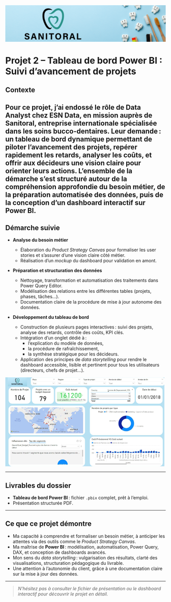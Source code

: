 <img src="../Images/sanitoral.png" alt="Dashboard Profil" width="1100"/>


# Projet 2 – Tableau de bord Power BI : Suivi d’avancement de projets

## Contexte

Pour ce projet, j’ai endossé le rôle de Data Analyst chez ESN Data, en mission auprès de Sanitoral, entreprise internationale spécialisée dans les soins bucco-dentaires.
Leur demande : un tableau de bord dynamique permettant de piloter l’avancement des projets, repérer rapidement les retards, analyser les coûts, et offrir aux décideurs une vision claire pour orienter leurs actions.
L’ensemble de la démarche s’est structuré autour de la compréhension approfondie du besoin métier, de la préparation automatisée des données, puis de la conception d’un dashboard interactif sur Power BI.
---

## Démarche suivie

- **Analyse du besoin métier**  
  - Élaboration du *Product Strategy Canvas* pour formaliser les user stories et s’assurer d’une vision claire côté métier.
  - Réalisation d’un *mockup* du dashboard pour validation en amont.

- **Préparation et structuration des données**
  - Nettoyage, transformation et automatisation des traitements dans Power Query Editor.
  - Modélisation des relations entre les différentes tables (projets, phases, tâches…).
  - Documentation claire de la procédure de mise à jour autonome des données.

- **Développement du tableau de bord**
  - Construction de plusieurs pages interactives : suivi des projets, analyse des retards, contrôle des coûts, KPI clés.
  - Intégration d’un onglet dédié à :
    - l’explication du modèle de données,
    - la procédure de rafraîchissement,
    - la synthèse stratégique pour les décideurs.
  - Application des principes de *data storytelling* pour rendre le dashboard accessible, lisible et pertinent pour tous les utilisateurs (directeurs, chefs de projet…).
 
<img src="../Images/dent.png" alt="Dashboard Profil" width="500"/>

---

## Livrables du dossier

- **Tableau de bord Power BI** : fichier `.pbix` complet, prêt à l’emploi.
- Présentation structurée PDF.

---

## Ce que ce projet démontre

- Ma capacité à comprendre et formaliser un besoin métier, à anticiper les attentes via des outils comme le *Product Strategy Canvas*.
- Ma maîtrise de **Power BI** : modélisation, automatisation, Power Query, DAX, et conception de dashboards avancés.
- Mon sens du *data storytelling* : vulgarisation des résultats, clarté des visualisations, structuration pédagogique du livrable.
- Une attention à l’autonomie du client, grâce à une documentation claire sur la mise à jour des données.

---

> *N’hésitez pas à consulter le fichier de présentation ou le dashboard interactif pour découvrir le projet en détail.*


